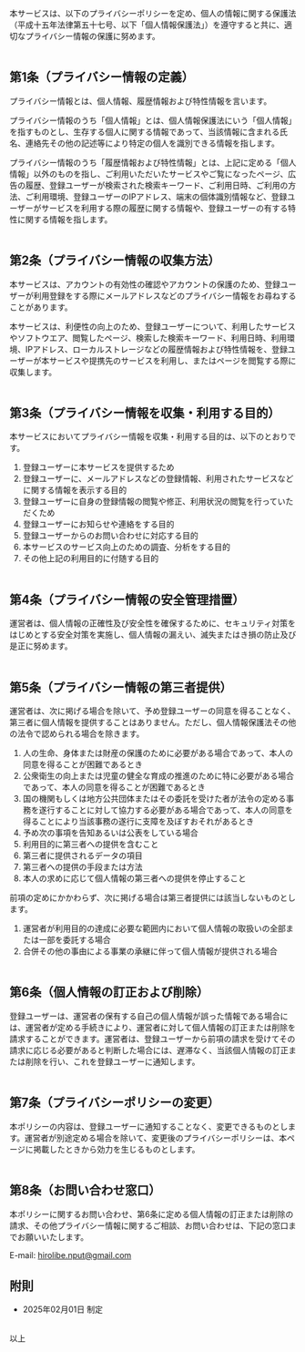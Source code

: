 本サービスは、以下のプライバシーポリシーを定め、個人の情報に関する保護法（平成十五年法律第五十七号、以下「個人情報保護法」）を遵守すると共に、適切なプライバシー情報の保護に努めます。
<br><br>

## 第1条（プライバシー情報の定義）

プライバシー情報とは、個人情報、履歴情報および特性情報を言います。

プライバシー情報のうち「個人情報」とは、個人情報保護法にいう「個人情報」を指すものとし、生存する個人に関する情報であって、当該情報に含まれる氏名、連絡先その他の記述等により特定の個人を識別できる情報を指します。

プライバシー情報のうち「履歴情報および特性情報」とは、上記に定める「個人情報」以外のものを指し、ご利用いただいたサービスやご覧になったページ、広告の履歴、登録ユーザーが検索された検索キーワード、ご利用日時、ご利用の方法、ご利用環境、登録ユーザーのIPアドレス、端末の個体識別情報など、登録ユーザーがサービスを利用する際の履歴に関する情報や、登録ユーザーの有する特性に関する情報を指します。
<br><br>

## 第2条（プライバシー情報の収集方法）

本サービスは、アカウントの有効性の確認やアカウントの保護のため、登録ユーザーが利用登録をする際にメールアドレスなどのプライバシー情報をお尋ねすることがあります。

本サービスは、利便性の向上のため、登録ユーザーについて、利用したサービスやソフトウエア、閲覧したページ、検索した検索キーワード、利用日時、利用環境、IPアドレス、ローカルストレージなどの履歴情報および特性情報を、登録ユーザーが本サービスや提携先のサービスを利用し、またはページを閲覧する際に収集します。
<br><br>

## 第3条（プライバシー情報を収集・利用する目的）

本サービスにおいてプライバシー情報を収集・利用する目的は、以下のとおりです。

1. 登録ユーザーに本サービスを提供するため
2. 登録ユーザーに、メールアドレスなどの登録情報、利用されたサービスなどに関する情報を表示する目的
3. 登録ユーザーに自身の登録情報の閲覧や修正、利用状況の閲覧を行っていただくため
4. 登録ユーザーにお知らせや連絡をする目的
5. 登録ユーザーからのお問い合わせに対応する目的
6. 本サービスのサービス向上のための調査、分析をする目的
7. その他上記の利用目的に付随する目的
<br><br>

## 第4条（プライバシー情報の安全管理措置）
運営者は、個人情報の正確性及び安全性を確保するために、セキュリティ対策をはじめとする安全対策を実施し、個人情報の漏えい、滅失またはき損の防止及び是正に努めます。
<br><br>

## 第5条（プライバシー情報の第三者提供）

運営者は、次に掲げる場合を除いて、予め登録ユーザーの同意を得ることなく、第三者に個人情報を提供することはありません。ただし、個人情報保護法その他の法令で認められる場合を除きます。

1. 人の生命、身体または財産の保護のために必要がある場合であって、本人の同意を得ることが困難であるとき
2. 公衆衛生の向上または児童の健全な育成の推進のために特に必要がある場合であって、本人の同意を得ることが困難であるとき
3. 国の機関もしくは地方公共団体またはその委託を受けた者が法令の定める事務を遂行することに対して協力する必要がある場合であって、本人の同意を得ることにより当該事務の遂行に支障を及ぼすおそれがあるとき
4. 予め次の事項を告知あるいは公表をしている場合
  1. 利用目的に第三者への提供を含むこと
  2. 第三者に提供されるデータの項目
  3. 第三者への提供の手段または方法
  4. 本人の求めに応じて個人情報の第三者への提供を停止すること

前項の定めにかかわらず、次に掲げる場合は第三者提供には該当しないものとします。

1. 運営者が利用目的の達成に必要な範囲内において個人情報の取扱いの全部または一部を委託する場合
2. 合併その他の事由による事業の承継に伴って個人情報が提供される場合
<br><br>

## 第6条（個人情報の訂正および削除）

登録ユーザーは、運営者の保有する自己の個人情報が誤った情報である場合には、運営者が定める手続きにより、運営者に対して個人情報の訂正または削除を請求することができます。運営者は、登録ユーザーから前項の請求を受けてその請求に応じる必要があると判断した場合には、遅滞なく、当該個人情報の訂正または削除を行い、これを登録ユーザーに通知します。
<br><br>

## 第7条（プライバシーポリシーの変更）

本ポリシーの内容は、登録ユーザーに通知することなく、変更できるものとします。運営者が別途定める場合を除いて、変更後のプライバシーポリシーは、本ページに掲載したときから効力を生じるものとします。
<br><br>

## 第8条（お問い合わせ窓口）

本ポリシーに関するお問い合わせ、第6条に定める個人情報の訂正または削除の請求、その他プライバシー情報に関するご相談、お問い合わせは、下記の窓口までお願いいたします。

E-mail: hirolibe.nput@gmail.com

## 附則

- 2025年02月01日 制定
<br><br>

以上
